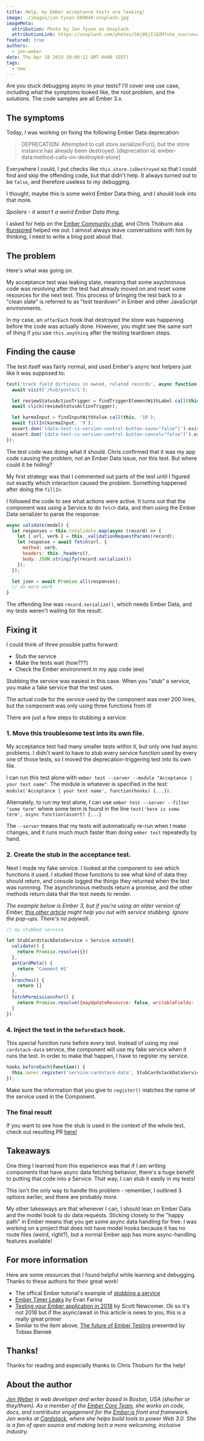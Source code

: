 ```yaml
---
title: Help, my Ember acceptance tests are leaking!
image: ./images/jon-tyson-589848-unsplash.jpg
imageMeta: 
  attribution: Photo by Jon Tyson on Unsplash
  attributionLink: https://unsplash.com/photos/SAj06jIlQ2M?utm_source=unsplash&utm_medium=referral&utm_content=creditCopyText
featured: true
authors: 
  - jen-weber
date: Thu Apr 18 2019 20:08:12 GMT-0400 (EDT)
tags:
  - new
---
```


Are you stuck debugging async in your tests?
I'll cover one use case, including what the symptoms looked like, the root problem, and the solutions.
The code samples are all Ember 3.x.

## The symptoms

Today, I was working on fixing the following Ember Data deprecation:

> DEPRECATION: Attempted to call store.serializerFor(), but the store instance has already been destroyed. [deprecation id: ember-data:method-calls-on-destroyed-store]

Everywhere I could, I put checks like `this.store.isDestroyed` so that I could find and skip the offending code, but that didn't help. It always turned out to be `false`, and therefore useless to my debugging.

I thought, maybe this is some weird Ember Data thing, and I should look into that more.

_Spoilers - it wasn't a weird Ember Data thing._

I asked for help on the [Ember Community chat](https://emberjs.com/community/), and Chris Thoburn aka [Runspired](https://twitter.com/Runspired) helped me out.
I almost always leave conversations with him by thinking, I need to write a blog post about that.

## The problem

Here's what was going on. 

My acceptance test was leaking state, meaning that some asychronous code was resolving after the test had already moved on and reset some resources for the next test.
This process of bringing the test back to a "clean slate" is referred to as "test teardown" in Ember and other JavaScript environments.

In my case, an `afterEach` hook that destroyed the store was happening before the code was actually done.
However, you might see the same sort of thing if you use `this.anything` after the testing teardown steps.

## Finding the cause

The test itself was fairly normal, and used Ember's async test helpers just like it was supposed to:

```js
test('track field dirtiness in owned, related records', async function(assert) {
  await visit('/hub/posts/1');

  let reviewStatusActionTrigger = findTriggerElementWithLabel.call(this, /Comment #1: Karma/);
  await click(reviewStatusActionTrigger);

  let karmaInput = findInputWithValue.call(this, '10');
  await fillIn(karmaInput, '9');
  assert.dom('[data-test-cs-version-control-button-save="false"]').exists('Save button is enabled');
  assert.dom('[data-test-cs-version-control-button-cancel="false"]').exists('Cancel button is enabled');
});

```

The test code was doing what it should. Chris confirmed that it was my app code causing the problem, not an Ember Data issue, nor this test. But where could it be hiding?

My first strategy was that I commented out parts of the test until I figured out exactly which interaction caused the problem. Something happened after doing the `fillIn`.

I followed the code to see what actions were active.
It turns out that the component was using a Service to do `fetch` data, and then using the Ember Data serializer to parse the response:

```js
async validate(model) {
  let responses = this.toValidate.map(async (record) => {
    let { url, verb } = this._validationRequestParams(record);
    let response = await fetch(url, {
      method: verb,
      headers: this._headers(),
      body: JSON.stringify(record.serialize())
    });
  });

  let json = await Promise.all(responses);
  // do more work
}
```

The offending line was `record.serialize()`, which needs Ember Data, and my tests weren't waiting for the result.

## Fixing it

I could think of three possible paths forward:

- Stub the service
- Make the tests wait (how???)
- Check the Ember environment in my app code (ew)

Stubbing the service was easiest in this case.
When you "stub" a service, you make a fake service that the test uses.

The actual code for the service used by the component was over 200 lines, but the component was only using three functions from it!

There are just a few steps to stubbing a service:

### 1. Move this troublesome test into its own file.

My acceptance test had many smaller tests within it, but only one had async problems. I didn't want to have to stub every service function used by every one of those tests, so I moved the deprecation-triggering test into its own file.

I can run this test alone with `ember test --server --module "Acceptance | your test name"`. The module is whatever is specified in the test: `module('Acceptance | your test name', function(hooks) {...})`. 

Alternately, to run my test alone, I can use `ember test --server --filter "some term"` where some term is found in the line `test('here is some term', async function(assert) {...}`

The `--server` means that my tests will automatically re-run when I make changes, and it runs much much faster than doing `ember test` repeatedly by hand.

### 2. Create the stub in the acceptance test. 

Next I made my fake service.
I looked at the component to see which functions it used.
I studied those functions to see what kind of data they should return, and console logged the things they returned when the test was runnning.
The asynchronous methods return a promise, and the other methods return data that the test needs to render.

_The example below is Ember 3, but if you're using an older version of Ember, [this other article](https://medium.com/ember-ish/how-to-use-a-service-from-an-acceptance-test-in-ember-js-6781fee2411b) might help you out with service stubbing. Ignore the pop-ups. There's no paywall._

```js
// my stubbed service

let StubCardstackDataService = Service.extend({
  validate() {
    return Promise.resolve({})
  },
  getCardMeta() {
    return 'Comment #1'
  },
  branches() {
    return []
  },
  fetchPermissionsFor() {
    return Promise.resolve({mayUpdateResource: false, writableFields: ['karmaValue', 'karmaType']})
  }
})
```

### 4. Inject the test in the `beforeEach` hook.

This special function runs before every test. Instead of using my real `cardstack-data` service, the component will use my fake service when it runs the test. In order to make that happen, I have to register my service.

```js
hooks.beforeEach(function() {
  this.owner.register('service:cardstack-data', StubCardstackDataService);
});
```
Make sure the information that you give to `register()` matches the name of the service used in the Component.

### The final result

If you want to see how the stub is used in the context of the whole test, check out resulting PR [here!](https://github.com/cardstack/cardstack/pull/749/files)

## Takeaways

One thing I learned from this experience was that if I am writing components that have async data fetching behavior, there's a huge benefit to putting that code into a Service. That way, I can stub it easily in my tests!

This isn't the only way to handle this problem - remember, I outlined 3 options earlier, and there are probably more.

My other takeaways are that whenever I can, I should lean on Ember Data and the model hook to do data requests. Sticking closely to the "happy path" in Ember means that you get some async data handling for free. I was working on a project that does not have model hooks because it has no route files (weird, right?), but a normal Ember app has more async-handling features available!

## For more information

Here are some resources that I found helpful while learning and debugging. Thanks to these authors for their great work!

- The offical Ember tutorial's example of [stubbing a service](https://guides.emberjs.com/release/tutorial/service/#toc_integration-testing-the-map-component)
- [Ember Timer Leaks](https://engineering.linkedin.com/blog/2018/01/ember-timer-leaks) by Evan Farina
- [Testing your Ember application in 2018](https://dockyard.com/blog/2018/03/29/testing-your-ember-application-in-2018) by Scott Newcomer. Ok so it's not 2018 but if the async/await in this article is news to you, this is a really great primer
- Similar to the item above, [The future of Ember Testing](https://www.youtube.com/watch?v=8D-O4cSteRk) presented by Tobias Bieniek 

## Thanks!

Thanks for reading and especially thanks to Chris Thoburn for the help!

## About the author

_[Jen Weber](https://twitter.com/jenweber) is web developer and writer based in Boston, USA (she/her or they/them). As a member of the [Ember Core Team](https://emberjs.com/team), she works on code, docs, and contributor engagement for the [Ember.js](https://emberjs.com) front end framework. Jen works at [Cardstack](https://cardstack.com/), where she helps build tools to power Web 3.0. She is a fan of open source and making tech a more welcoming, inclusive industry._
